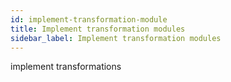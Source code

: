 ```yaml
---
id: implement-transformation-module
title: Implement transformation modules
sidebar_label: Implement transformation modules
---
```


implement transformations